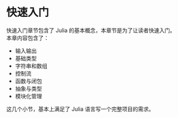 # 快速入门
快速入门章节包含了 Julia 的基本概念，本章节是为了让读者快速入门。  
本章内容包含了：  

- 输入输出  
- 基础类型  
- 字符串和数组  
- 控制流  
- 函数与闭包  
- 抽象与类型  
- 模块化管理  

这几个小节，基本上满足了 Julia 语言写一个完整项目的需求。  